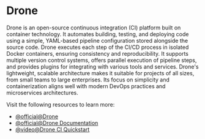 # Drone

Drone is an open-source continuous integration (CI) platform built on container technology. It automates building, testing, and deploying code using a simple, YAML-based pipeline configuration stored alongside the source code. Drone executes each step of the CI/CD process in isolated Docker containers, ensuring consistency and reproducibility. It supports multiple version control systems, offers parallel execution of pipeline steps, and provides plugins for integrating with various tools and services. Drone's lightweight, scalable architecture makes it suitable for projects of all sizes, from small teams to large enterprises. Its focus on simplicity and containerization aligns well with modern DevOps practices and microservices architectures.

Visit the following resources to learn more:

- [@official@Drone](https://www.drone.io/)
- [@official@Drone Documentation](https://docs.drone.io/)
- [@video@Drone CI Quickstart](https://www.youtube.com/watch?v=Qf8EHRzAgHQ)
